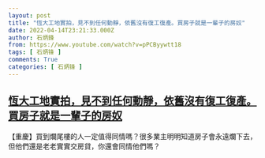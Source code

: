 ```yaml
---
layout: post
title: "恆大工地實拍，見不到任何動靜，依舊沒有復工復產。買房子就是一輩子的房奴"
date: 2022-04-14T23:21:33.000Z
author: 石炳鋒
from: https://www.youtube.com/watch?v=pPCByywtt18
tags: [ 石炳锋 ]
comments: True
categories: [ 石炳锋 ]
---
```

<!--1649978493000-->
[恆大工地實拍，見不到任何動靜，依舊沒有復工復產。買房子就是一輩子的房奴](https://www.youtube.com/watch?v=pPCByywtt18)
------

<div>
【重慶】買到爛尾樓的人一定值得同情嗎？很多業主明明知道房子會永遠爛下去，但他們還是老老實實交房貸，你還會同情他們嗎？
</div>
